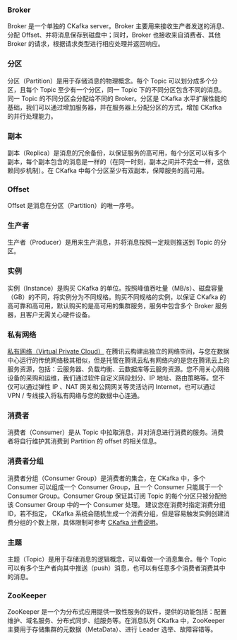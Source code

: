 ### Broker
Broker 是一个单独的 CKafka server。Broker 主要用来接收生产者发送的消息、分配 Offset、并将消息保存到磁盘中；同时，Broker 也接收来自消费者、其他 Broker 的请求，根据请求类型进行相应处理并返回响应。

### 分区
分区（Partition）是用于存储消息的物理概念。每个 Topic 可以划分成多个分区，且每个 Topic 至少有一个分区，同一 Topic 下的不同分区包含不同的消息。同一 Topic 的不同分区会分配给不同的 Broker。分区是 CKafka 水平扩展性能的基础，我们可以通过增加服务器，并在服务器上分配分区的方式，增加 CKafka 的并行处理能力。

### 副本
副本（Replica）是消息的冗余备份，以保证服务的高可用，每个分区可以有多个副本，每个副本包含的消息是一样的（在同一时刻，副本之间并不完全一样，这依赖同步机制）。在 CKafka 中每个分区至少有双副本，保障服务的高可用。

### Offset 
Offset 是消息在分区（Partition）的唯一序号。

### 生产者
生产者（Producer）是用来生产消息，并将消息按照一定规则推送到 Topic 的分区。

### 实例
实例（Instance）是购买 CKafka 的单位。按照峰值吞吐量（MB/s）、磁盘容量（GB）的不同，将实例分为不同规格。购买不同规格的实例，以保证 CKafka 的高可靠和高可用，默认购买的是高可用的集群服务，服务中包含多个 Broker 服务器，且客户无需关心硬件设备。

### 私有网络
[私有网络（Virtual Private Cloud）](https://intl.cloud.tencent.com/document/product/215) 在腾讯云构建出独立的网络空间，与您在数据中心运行的传统网络极其相似，但是托管在腾讯云私有网络内的是您在腾讯云上的服务资源，包括：云服务器、负载均衡、云数据库等云服务资源。您不用关心网络设备的采购和运维，我们通过软件自定义网段划分、IP 地址、路由策略等。您不仅可以通过弹性 IP 、NAT 网关和公网网关等灵活访问 Internet，也可以通过 VPN / 专线接入将私有网络与您的数据中心连通。

### 消费者
消费者（Consumer）是从 Topic 中拉取消息，并对消息进行消费的服务。消费者将自行维护其消费到 Partition 的 offset 的相关信息。

### 消费者分组
消费者分组（Consumer Group）是消费者的集合，在 CKafka 中，多个 Consumer 可以组成一个 Consumer Group，且一个 Consumer 只能属于一个 Consumer Group。Consumer Group 保证其订阅 Topic 的每个分区只被分配给该 Consumer Group 中的一个 Consumer 处理。
建议您在消费时指定消费分组 ID，若不指定， CKafka 系统会随机生成一个消费分组，但是容易触发实例创建消费分组的个数上限，具体限制可参考 [CKafka 计费说明](https://intl.cloud.tencent.com/document/product/597/11745)。

### 主题
主题（Topic）是用于存储消息的逻辑概念，可以看做一个消息集合。每个 Topic 可以有多个生产者向其中推送（push）消息，也可以有任意多个消费者消费其中的消息。

### ZooKeeper	
ZooKeeper	是一个为分布式应用提供一致性服务的软件，提供的功能包括：配置维护、域名服务、分布式同步、组服务等。在消息队列 CKafka 中，ZooKeeper 主要用于存储集群的元数据（MetaData）、进行 Leader 选举、故障容错等。
